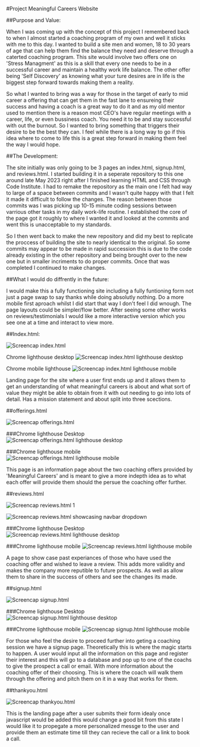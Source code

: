 #Project Meaningful Careers Website

##Purpose and Value:

When I was coming up with the concept of this project I remembered back to when I almost started a coaching program of my own and well it sticks with me to this day. I wanted to build a site men and women, 18 to 30 years of age that can help them find the balance they need and deserve through a caterted coaching program. This site would involve two offers one on 'Stress Managment' as this is a skill that every one needs to be in a successful career and maintain a healthy work life balance. The other offer being 'Self Discovery' as knowing what your ture desires are in life is the biggest step forward towards making them a reality.

So what I wanted to bring was a way for those in the target of early to mid career a offering that can get them in the fast lane to ensureing their success and having a coach is a great way to do it and as my old mentor used to mention there is a reason most CEO's have regular meetings with a career, life, or  even bussiness coach. You need it to be and stay successful with out the burnout. So I wanted to bring something that triggers their desire to be the best they can. I feel while there is a long way to go if this idea where to come to life this is a great step forward in making them feel the way I would hope.

##The Development:

The site initially was only going to be 3 pages an index.html, signup.html, and reviews.html. I started building it in a seperate repository to this one around late May 2023 right after I finished learning HTML and CSS through Code Institute. I had to remake the repository as the main one I felt had way to large of a space between commits and I wasn't quite happy with that I felt it made it difficult to follow the changes. The reason between those commits was I was picking up 10-15 minute coding sessions between varrious other tasks in my daily work-life routine. I established the core of the page got it roughly to where I wanted it and looked at the commits and went this is unacceptable to my standards.

So I then went back to make the new repository and did my best to replicate the proccess of building the site to nearly identical to the original. So some commits may appear to be made in rapid succession this is due to the code already existing in the other repository and being brought over to the new one but in smaller incriments to do proper commits. Once that was completed I continued to make changes.

##What I would do diffrently in the future:

I would make this a fully functioning site including a fully funtioning form not just a page swap to say thanks while doing absolutly nothing. Do a more mobile first aproach whilst I did start that way I don't feel I did wnough. The page layouts could be simpler/flow better. After seeing some other works on reviews/testimonials I would like a more interactive version which you see one at a time and interact to view more. 

##Index.html:

![Screencap index.html](assets/images/meaningfulcareersreadmeimg/meaningful_index.png)

Chrome lighthouse desktop
![Screencap index.html lighthouse desktop](assets/images/meaningfulcareersreadmeimg/meaningful_lighthouse_desktop.png)

Chrome mobile lighthouse
![Screencap index.html lighthouse mobile](assets/images/meaningfulcareersreadmeimg/meaningful_lighthouse_mobile.png)

Landing page for the site where a user first ends up and it allows them to get an understanding of what meaningful careers is about and what sort of value they might be able to obtain from it with out needing to go into lots of detail. Has a mission statement and about split into three scections.


##offerings.html

![Screencap offerings.html](assets/images/meaningfulcareersreadmeimg/meaningful_offers.png)

###Chrome lighthouse Desktop
![Screencap offerings.html lighthouse desktop](assets/images/meaningfulcareersreadmeimg/meaningful_offer_lighthouse_desktop.png)

###Chrome lighthouse mobile
![Screencap offerings.html lighthouse mobile](assets/images/meaningfulcareersreadmeimg/meaningful_offer_lighthouse_mobile.png)

This page is an information page about the two coaching offers provided by 'Meaningful Careers' and is meant to give a more indepth idea as to what each offer will provide them should the persue the coaching offer further.


##reviews.html

![Screencap reviews.html 1](assets/images/meaningfulcareersreadmeimg/meaningful_reviews.png)

![Screencap reviews.html showcasing navbar dropdown](assets/images/meaningfulcareersreadmeimg/meaningful_reviews2.png)

###Chrome lighthouse Desktop
![Screencap reviews.html lighthouse desktop](assets/images/meaningfulcareersreadmeimg/meaningful_review_lighthouse_desktop.png)

###Chrome lighthouse mobile
![Screencap reviews.html lighthouse mobile](assets/images/meaningfulcareersreadmeimg/meaningful_review_lighthouse_mobile.png)

A page to show case past experiances of those who have used the coaching offer and wished to leave a review. This adds more validity and makes the company more reputible to future prospects. As well as allow them to share in the success of others and see the changes its made.


##signup.html

![Screencap signup.html](assets/images/meaningfulcareersreadmeimg/meaningful_signup.png)

###Chrome lighthouse Desktop
![Screencap signup.html lighthouse desktop](assets/images/meaningfulcareersreadmeimg/meaningful_signup_lighthouse_desktop.png)

###Chrome lighthouse mobile
![Screencap signup.html lighthouse mobile](assets/images/meaningfulcareersreadmeimg/meaningful_signup_lighthouse_mobile.png)

For those who feel the desire to proceed further into geting a coaching session we have a signup page. Theoretically this is where the magic starts to happen. A user would input all the information on this page and register their interest and this will go to a database and pop up to one of the coachs to give the prospect a call or email. With more information about the coaching offer of their choosing. This is where the coach will walk them through the offering and pitch them on it in a way that works for them.


##thankyou.html

![Screencap thankyou.html](assets/images/meaningfulcareersreadmeimg/meaningful_thanks.png)

This is the landing page after a user submits their form idealy once javascript would be added this would change a good bit from this state I would like it to propegate a more personalized messge to the user and provide them an estimate time till they can recieve the call or a link to book a call.